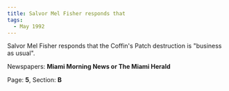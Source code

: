 ```yaml
---  
title: Salvor Mel Fisher responds that  
tags:  
  - May 1992  
---  
```

  
Salvor Mel Fisher responds that the Coffin's Patch destruction is "business as usual".  
  
Newspapers: **Miami Morning News or The Miami Herald**  
  
Page: **5**, Section: **B** 
